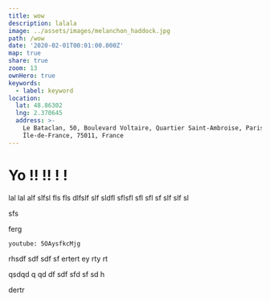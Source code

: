 ```yaml
---
title: wow
description: lalala
image: ../assets/images/melanchon_haddock.jpg
path: /wow
date: '2020-02-01T00:01:00.000Z'
map: true
share: true
zoom: 13
ownHero: true
keywords:
  - label: keyword
location:
  lat: 48.86302
  lng: 2.370645
  address: >-
    Le Bataclan, 50, Boulevard Voltaire, Quartier Saint-Ambroise, Paris,
    Île-de-France, 75011, France
---
```


# Yo !! !! ! !

lal lal alf slfsl fls fls dlfslf slf sldfl sflsfl sfl sfl sf slf slf sl

sfs

ferg

`youtube: 5OAysfkcMjg`

rhsdf sdf sdf sf ertert ey rty rt

qsdqd q qd df sdf sfd sf sd h

dertr
